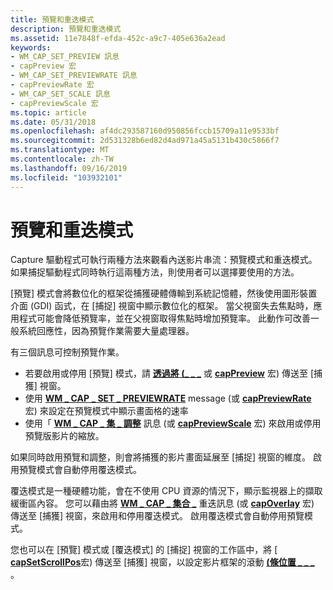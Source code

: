 ```yaml
---
title: 預覽和重迭模式
description: 預覽和重迭模式
ms.assetid: 11e7848f-efda-452c-a9c7-405e636a2ead
keywords:
- WM_CAP_SET_PREVIEW 訊息
- capPreview 宏
- WM_CAP_SET_PREVIEWRATE 訊息
- capPreviewRate 宏
- WM_CAP_SET_SCALE 訊息
- capPreviewScale 宏
ms.topic: article
ms.date: 05/31/2018
ms.openlocfilehash: af4dc293587160d950856fccb15709a11e9533bf
ms.sourcegitcommit: 2d531328b6ed82d4ad971a45a5131b430c5866f7
ms.translationtype: MT
ms.contentlocale: zh-TW
ms.lasthandoff: 09/16/2019
ms.locfileid: "103932101"
---
```

# <a name="preview-and-overlay-modes"></a>預覽和重迭模式

Capture 驅動程式可執行兩種方法來觀看內送影片串流：預覽模式和重迭模式。 如果捕捉驅動程式同時執行這兩種方法，則使用者可以選擇要使用的方法。

[預覽] 模式會將數位化的框架從捕獲硬體傳輸到系統記憶體，然後使用圖形裝置介面 (GDI) 函式，在 [捕捉] 視窗中顯示數位化的框架。 當父視窗失去焦點時，應用程式可能會降低預覽率，並在父視窗取得焦點時增加預覽率。 此動作可改善一般系統回應性，因為預覽作業需要大量處理器。

有三個訊息可控制預覽作業。

-   若要啟用或停用 [預覽] 模式，請 [**透過將 (\_ \_ \_**](wm-cap-set-preview.md) 或 [**capPreview**](/windows/desktop/api/Vfw/nf-vfw-cappreview) 宏) 傳送至 [捕獲] 視窗。
-   使用 [**WM \_ CAP \_ SET \_ PREVIEWRATE**](wm-cap-set-previewrate.md) message (或 [**capPreviewRate**](/windows/desktop/api/Vfw/nf-vfw-cappreviewrate) 宏) 來設定在預覽模式中顯示畫面格的速率
-   使用「 [**WM \_ CAP \_ 集 \_ 調整**](wm-cap-set-scale.md) 訊息 (或 [**capPreviewScale**](/windows/desktop/api/Vfw/nf-vfw-cappreviewscale) 宏) 來啟用或停用預覽版影片的縮放。

如果同時啟用預覽和調整，則會將捕獲的影片畫面延展至 [捕捉] 視窗的維度。 啟用預覽模式會自動停用覆迭模式。

覆迭模式是一種硬體功能，會在不使用 CPU 資源的情況下，顯示監視器上的擷取緩衝區內容。 您可以藉由將 [**WM \_ CAP \_ 集合 \_**](wm-cap-set-overlay.md) 重迭訊息 (或 [**capOverlay**](/windows/desktop/api/Vfw/nf-vfw-capoverlay) 宏) 傳送至 [捕獲] 視窗，來啟用和停用覆迭模式。 啟用覆迭模式會自動停用預覽模式。

您也可以在 [預覽] 模式或 [覆迭模式] 的 [捕捉] 視窗的工作區中，將 [ [**capSetScrollPos**](/windows/desktop/api/Vfw/nf-vfw-capsetscrollpos)宏) 傳送至 [捕獲] 視窗，以設定影片框架的滾動 [**(條位置 \_ \_ \_**](wm-cap-set-scroll.md) 。

 

 




